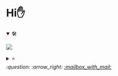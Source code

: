 # Hi✋

<details open>
  <summary><span class="skill">🛠️</span></summary>
  <p text-align="center">
    <a href="https://skillicons.dev">
      <img src="https://skillicons.dev/icons?i=git,vim,python,django,vscode" />
    </a>
  </p>
</details>

<details>
  <summary><span class="status">⭐</span></summary>
  <div>
    <div>
      <a href="">
        <img
          src="https://github-readme-stats.vercel.app/api?username=yoshiyuki-140&theme=blueberry&count_private=true&hide_border=true&line_height=20"
          alt="GithubStats">
      </a>
    </div>
    <div>
      <a href="">
        <img
          src="https://github-readme-stats.vercel.app/api/top-langs/?username=yoshiyuki-140&layout=compact&theme=blueberry&count_private=true&hide_border=true"
          alt="TopLang">
      </a>
    </div>
  </div>
</details>
<address>
  :question:
  :arrow_right:
  <a href="mailto:c1221251@st.kanazawa-it.ac.jp">:mailbox_with_mail:</a>
</address>


<link href="https://kevinburke.bitbucket.io/markdowncss/markdown.css" rel="stylesheet"></link>
